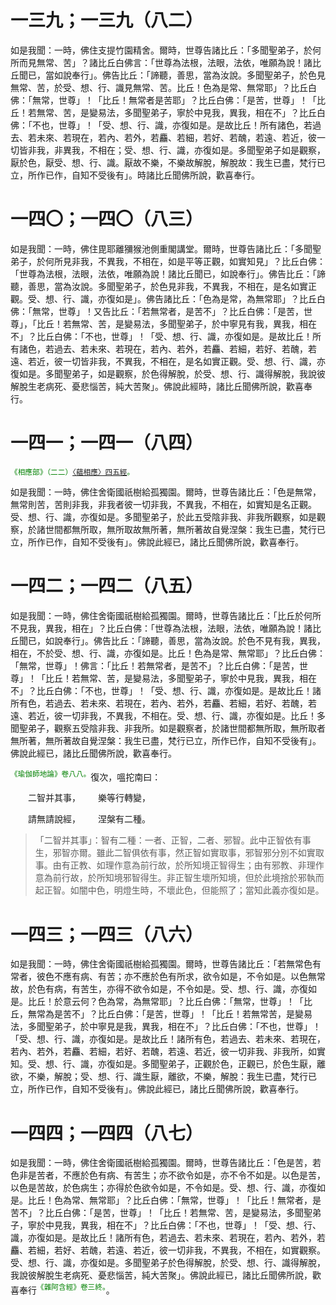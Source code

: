 # 一三九；一三九（八二）

如是我聞：一時，佛住支提竹園精舍。爾時，世尊告諸比丘：「多聞聖弟子，於何所而見無常、苦」？諸比丘白佛言：「世尊為法根，法眼，法依，唯願為說！諸比丘聞已，當如說奉行」。佛告比丘：「諦聽，善思，當為汝說。多聞聖弟子，於色見無常、苦，於受、想、行、識見無常、苦。比丘！色為是常、無常耶」？比丘白佛：「無常，世尊」！「比丘！無常者是苦耶」？比丘白佛：「是苦，世尊」！「比丘！若無常、苦，是變易法，多聞聖弟子，寧於中見我，異我，相在不」？比丘白佛：「不也，世尊」！「受、想、行、識，亦復如是。是故比丘！所有諸色，若過去、若未來、若現在，若內、若外，若麤、若細，若好、若醜，若遠、若近，彼一切皆非我，非異我，不相在；受、想、行、識，亦復如是。多聞聖弟子如是觀察，厭於色，厭受、想、行、識。厭故不樂，不樂故解脫，解脫故：我生已盡，梵行已立，所作已作，自知不受後有」。時諸比丘聞佛所說，歡喜奉行。

# 一四〇；一四〇（八三）

如是我聞：一時，佛住毘耶離獼猴池側重閣講堂。爾時，世尊告諸比丘：「多聞聖弟子，於何所見非我，不異我，不相在，如是平等正觀，如實知見」？比丘白佛：「世尊為法根，法眼，法依，唯願為說！諸比丘聞已，如說奉行」。佛告比丘：「諦聽，善思，當為汝說。多聞聖弟子，於色見非我，不異我，不相在，是名如實正觀。受、想、行、識，亦復如是」。佛告諸比丘：「色為是常，為無常耶」？比丘白佛：「無常，世尊」！又告比丘：「若無常者，是苦不」？比丘白佛：「是苦，世尊」，「比丘！若無常、苦，是變易法，多聞聖弟子，於中寧見有我，異我，相在不」？比丘白佛：「不也，世尊」！「受、想、行、識，亦復如是。是故比丘！所有諸色，若過去、若未來、若現在，若內、若外，若麤、若細，若好、若醜，若遠、若近，彼一切皆非我，不異我，不相在，是名如實正觀。受、想、行、識，亦復如是。多聞聖弟子，如是觀察，於色得解脫，於受、想、行、識得解脫，我說彼解脫生老病死、憂悲惱苦，純大苦聚」。佛說此經時，諸比丘聞佛所說，歡喜奉行。

# 一四一；一四一（八四）

<sup><font color="green">《相應部》（二二）[〈蘊相應〉四五經](https://github.com/gwsice/buddhism/blob/master/%E6%97%A9%E6%9C%9F/%E5%8D%97%E4%BC%A0%E7%9B%B8%E5%BA%94%E9%83%A8/03%E7%8A%8D%E5%BA%A6%E7%AF%87/22%20%E8%95%B4%E7%9B%B8%E5%BA%94%201.3-5.md#22_45)。</font></sup>

如是我聞：一時，佛住舍衛國祇樹給孤獨園。爾時，世尊告諸比丘：「色是無常，無常則苦，苦則非我，非我者彼一切非我，不異我，不相在，如實知是名正觀。受、想、行、識，亦復如是。多聞聖弟子，於此五受陰非我、非我所觀察，如是觀察，於諸世間都無所取，無所取故無所著，無所著故自覺涅槃：我生已盡，梵行已立，所作已作，自知不受後有」。佛說此經已，諸比丘聞佛所說，歡喜奉行。

# 一四二；一四二（八五）

如是我聞：一時，佛住舍衛國祇樹給孤獨園。爾時，世尊告諸比丘：「比丘於何所不見我，異我，相在」？比丘白佛：「世尊為法根，法眼，法依，唯願為說！諸比丘聞已，如說奉行」。佛告比丘：「諦聽，善思，當為汝說。於色不見有我，異我，相在，不於受、想、行、識，亦復如是。比丘！色為是常、無常耶」？比丘白佛：「無常，世尊」！佛言：「比丘！若無常者，是苦不」？比丘白佛：「是苦，世尊」！「比丘！若無常、苦，是變易法，多聞聖弟子，寧於中見我，異我，相在不」？比丘白佛：「不也，世尊」！「受、想、行、識，亦復如是。是故比丘！諸所有色，若過去、若未來、若現在，若內、若外，若麤、若細，若好、若醜，若遠、若近，彼一切非我，不異我，不相在。受、想、行、識，亦復如是。比丘！多聞聖弟子，觀察五受陰非我、非我所。如是觀察者，於諸世間都無所取，無所取者無所著，無所著故自覺涅槃：我生已盡，梵行已立，所作已作，自知不受後有」。佛說此經已，諸比丘聞佛所說，歡喜奉行。

<sup><font color="green">《瑜伽師地論》卷八八。</font></sup>復次，嗢拕南曰：

&emsp;&emsp;二智并其事，&emsp;&emsp;樂等行轉變，

&emsp;&emsp;請無請說經，&emsp;&emsp;涅槃有二種。

> 「二智并其事」：智有二種：一者、正智，二者、邪智。此中正智依有事生，邪智亦爾。雖此二智俱依有事，然正智如實取事，邪智邪分別不如實取事。由有正教、如理作意為前行故，於所知境正智得生；由有邪教、非理作意為前行故，於所知境邪智得生。非正智生壞所知境，但於此境捨於邪執而起正智。如闇中色，明燈生時，不壞此色，但能照了；當知此義亦復如是。

# 一四三；一四三（八六）

如是我聞：一時，佛住舍衛國祇樹給孤獨園。爾時，世尊告諸比丘：「若無常色有常者，彼色不應有病、有苦；亦不應於色有所求，欲令如是，不令如是。以色無常故，於色有病，有苦生，亦得不欲令如是，不令如是。受、想、行、識，亦復如是。比丘！於意云何？色為常，為無常耶」？比丘白佛：「無常，世尊」！「比丘，無常為是苦不」？比丘白佛：「是苦，世尊」！「比丘！若無常苦，是變易法，多聞聖弟子，於中寧見是我，異我，相在不」？比丘白佛：「不也，世尊」！「受、想、行、識，亦復如是。是故比丘！諸所有色，若過去、若未來、若現在，若內、若外，若麤、若細，若好、若醜，若遠、若近，彼一切非我、非我所，如實知。受、想、行、識，亦復如是。多聞聖弟子，正觀於色，正觀已，於色生厭，離欲，不樂，解脫；受、想、行、識生厭，離欲，不樂，解脫：我生已盡，梵行已立，所作已作，自知不受後有」。佛說此經已，諸比丘聞佛所說，歡喜奉行。

# 一四四；一四四（八七）

如是我聞：一時，佛住舍衛國祇樹給孤獨園。爾時，世尊告諸比丘：「色是苦，若色非是苦者，不應於色有病、有苦生；亦不欲令如是，亦不令不如是。以色是苦，以色是苦故，於色病生；亦得於色欲令如是，不令如是。受、想、行、識，亦復如是。比丘！色為常、無常耶」？比丘白佛：「無常，世尊」！「比丘！無常者，是苦不」？比丘白佛：「是苦，世尊」！「比丘！若無常、苦，是變易法，多聞聖弟子，寧於中見我，異我，相在不」？比丘白佛：「不也，世尊」！「受、想、行、識，亦復如是。是故比丘！諸所有色，若過去、若未來、若現在，若內、若外，若麤、若細，若好、若醜，若遠、若近，彼一切非我，不異我，不相在，如實觀察。受、想、行、識，亦復如是。多聞聖弟子於色得解脫，於受、想、行、識得解脫，我說彼解脫生老病死、憂悲惱苦，純大苦聚」。佛說此經已，諸比丘聞佛所說，歡喜奉行<sup><font color="green">《雜阿含經》卷三終。</font></sup>。